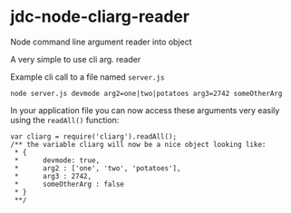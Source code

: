 # jdc-node-cliarg-reader
Node command line argument reader into object

A very simple to use cli arg. reader

Example cli call to a file named ``server.js``

```
node server.js devmode arg2=one|two|potatoes arg3=2742 someOtherArg
```

In your application file you can now access these arguments very easily using the `readAll()` function:
```
var cliarg = require('cliarg').readAll();
/** the variable cliarg will now be a nice object looking like:
 * {
 * 		devmode: true,
 * 		arg2 : ['one', 'two', 'potatoes'],
 * 		arg3 : 2742,
 * 		someOtherArg : false
 * }
 **/

